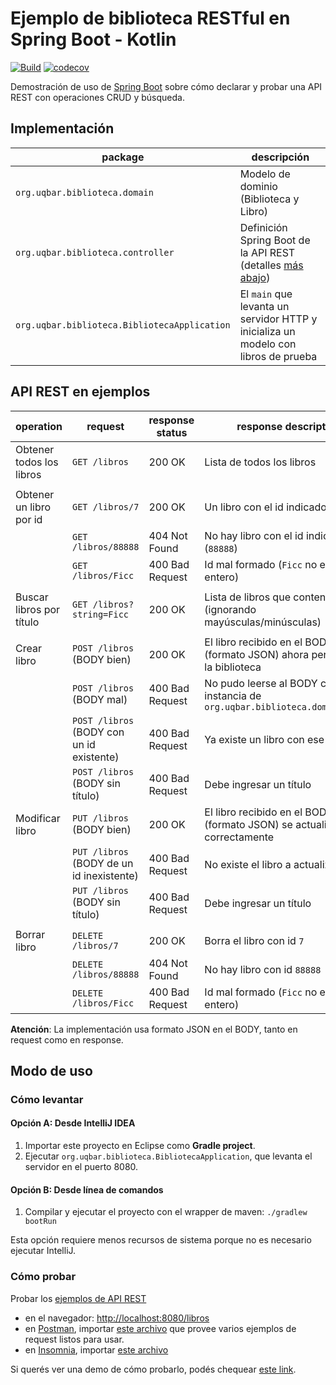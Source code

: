 # Ejemplo de biblioteca RESTful en Spring Boot - Kotlin

[![Build](https://github.com/uqbar-project/eg-biblioteca-springboot-kotlin/actions/workflows/build.yml/badge.svg)](https://github.com/uqbar-project/eg-biblioteca-springboot/actions/workflows/build.yml) [![codecov](https://codecov.io/gh/uqbar-project/eg-biblioteca-springboot-kotlin/branch/master/graph/badge.svg?token=0ZNNS99PJP)](https://codecov.io/gh/uqbar-project/eg-biblioteca-springboot-kotlin)

Demostración de uso de [Spring Boot](https://spring.io/projects/spring-boot) sobre cómo declarar y probar una API REST con operaciones CRUD y búsqueda.


## Implementación

| package | descripción |
| --- | --- |
| `org.uqbar.biblioteca.domain`      | Modelo de dominio (Biblioteca y Libro) |
| `org.uqbar.biblioteca.controller`       | Definición Spring Boot de la API REST (detalles [más abajo](#api-rest-en-ejemplos)) |
| `org.uqbar.biblioteca.BibliotecaApplication`        | El `main` que levanta un servidor HTTP y inicializa un modelo con libros de prueba |


## API REST en ejemplos

| operation                 | request                   | response status | response description | 
| --- | --- | --- | --- |
| Obtener todos los libros  | `GET /libros`             | 200 OK          | Lista de todos los libros |
| | | | |
| Obtener un libro por id   | `GET /libros/7`           | 200 OK          | Un libro con el id indicado (`7`) |
|                           | `GET /libros/88888`       | 404 Not Found   | No hay libro con el id indicado (`88888`) |
|                           | `GET /libros/Ficc`        | 400 Bad Request | Id mal formado (`Ficc` no es un entero) |
| | | | |
| Buscar libros por título  | `GET /libros?string=Ficc` | 200 OK          | Lista de libros que contengan `ficc` (ignorando mayúsculas/minúsculas) |
| | | | |
| Crear libro     | `POST /libros` (BODY bien)| 200 OK          | El libro recibido en el BODY (formato JSON) ahora pertenece a la biblioteca |
|                           | `POST /libros` (BODY mal) | 400 Bad Request | No pudo leerse al BODY como instancia de `org.uqbar.biblioteca.domain.Libro` |
|                           | `POST /libros` (BODY con un id existente) | 400 Bad Request | Ya existe un libro con ese id |
|                           | `POST /libros` (BODY sin título) | 400 Bad Request | Debe ingresar un título |
| Modificar libro     | `PUT /libros` (BODY bien)| 200 OK          | El libro recibido en el BODY (formato JSON) se actualiza correctamente |
|      | `PUT /libros` (BODY de un id inexistente)| 400 Bad Request          | No existe el libro a actualizar |
|      | `PUT /libros` (BODY sin título)| 400 Bad Request | Debe ingresar un título |
| | | | |
| Borrar libro              | `DELETE /libros/7`        | 200 OK          | Borra el libro con id `7` |
|                           | `DELETE /libros/88888`    | 404 Not Found | No hay libro con id `88888` |
|                           | `DELETE /libros/Ficc`     | 400 Bad Request | Id mal formado (`Ficc` no es un entero) |

**Atención**: La implementación usa formato JSON en el BODY, tanto en request como en response.


## Modo de uso

### Cómo levantar

#### Opción A: Desde IntelliJ IDEA

1. Importar este proyecto en Eclipse como **Gradle project**.
2. Ejecutar `org.uqbar.biblioteca.BibliotecaApplication`, que levanta el servidor en el puerto 8080.

#### Opción B: Desde línea de comandos

1. Compilar y ejecutar el proyecto con el wrapper de maven: `./gradlew bootRun`

Esta opción requiere menos recursos de sistema porque no es necesario ejecutar IntelliJ.

### Cómo probar

Probar los [ejemplos de API REST](#api-rest-en-ejemplos)
* en el navegador: <http://localhost:8080/libros>
* en [Postman](https://www.getpostman.com/), importar [este archivo](Biblioteca.postman_collection.json) que provee varios ejemplos de request listos para usar.
* en [Insomnia](https://insomnia.rest/download), importar [este archivo](Biblioteca.insomnia_collection.json)

Si querés ver una demo de cómo probarlo, podés chequear [este link](https://github.com/uqbar-project/eg-tareas-springboot-kotlin).
